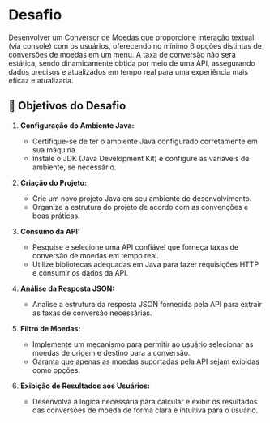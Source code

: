 # Desafio

Desenvolver um Conversor de Moedas que proporcione interação textual (via console) com os usuários, oferecendo no mínimo 6 opções distintas de conversões de moedas em um menu. A taxa de conversão não será estática, sendo dinamicamente obtida por meio de uma API, assegurando dados precisos e atualizados em tempo real para uma experiência mais eficaz e atualizada.

## 🔨 Objetivos do Desafio
1. **Configuração do Ambiente Java:**
   - Certifique-se de ter o ambiente Java configurado corretamente em sua máquina.
   - Instale o JDK (Java Development Kit) e configure as variáveis de ambiente, se necessário.

2. **Criação do Projeto:**
   - Crie um novo projeto Java em seu ambiente de desenvolvimento.
   - Organize a estrutura do projeto de acordo com as convenções e boas práticas.

3. **Consumo da API:**
   - Pesquise e selecione uma API confiável que forneça taxas de conversão de moedas em tempo real.
   - Utilize bibliotecas adequadas em Java para fazer requisições HTTP e consumir os dados da API.

4. **Análise da Resposta JSON:**
   - Analise a estrutura da resposta JSON fornecida pela API para extrair as taxas de conversão necessárias.

5. **Filtro de Moedas:**
   - Implemente um mecanismo para permitir ao usuário selecionar as moedas de origem e destino para a conversão.
   - Garanta que apenas as moedas suportadas pela API sejam exibidas como opções.

6. **Exibição de Resultados aos Usuários:**
   - Desenvolva a lógica necessária para calcular e exibir os resultados das conversões de moeda de forma clara e intuitiva para o usuário.
